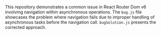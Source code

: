 This repository demonstrates a common issue in React Router Dom v6 involving navigation within asynchronous operations. The `bug.js` file showcases the problem where navigation fails due to improper handling of asynchronous tasks before the navigation call.  `bugSolution.js` presents the corrected approach.